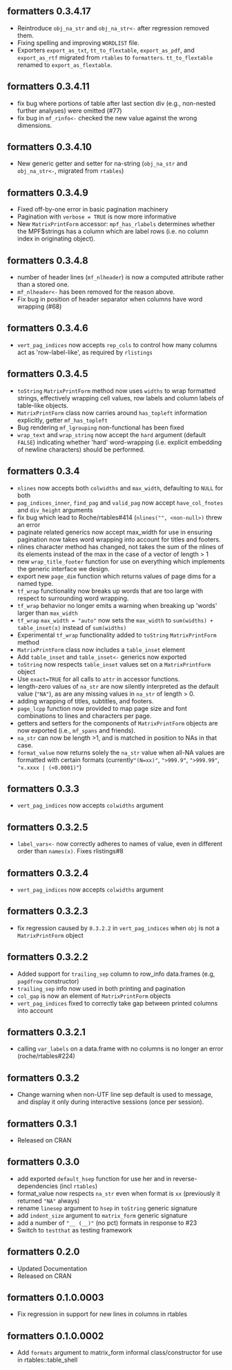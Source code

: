 ## formatters 0.3.4.17
 * Reintroduce `obj_na_str` and `obj_na_str<-` after regression removed them.
 * Fixing spelling and improving `WORDLIST` file.
 * Exporters `export_as_txt`, `tt_to_flextable`, `export_as_pdf`, and `export_as_rtf` migrated from `rtables` to `formatters`. `tt_to_flextable` renamed to `export_as_flextable`.

## formatters 0.3.4.11
 * fix bug where portions of table after last section div (e.g., non-nested further analyses) were omitted (#77)
 * fix bug in `mf_rinfo<-` checked the new value against the wrong dimensions.

## formatters 0.3.4.10
 * New generic getter and setter for na-string (`obj_na_str` and `obj_na_str<-`, migrated from `rtables`)

## formatters 0.3.4.9
 * Fixed off-by-one error in basic pagination machinery
 * Pagination with `verbose = TRUE` is now more informative
 * New `MatrixPrintForm` accessor: `mpf_has_rlabels` determines whether the MPF$strings has a column which are label rows (i.e. no column index in originating object).
 
## formatters 0.3.4.8
 * number of header lines (`mf_nlheader`) is now a computed attribute rather than a stored one.
 * `mf_nlheader<-` has been removed for the reason above.
 * Fix bug in position of header separator when columns have word wrapping (#68)

## formatters 0.3.4.6
 * `vert_pag_indices` now accepts `rep_cols` to control how many columns act as 'row-label-like', as
   required by `rlistings`

## formatters 0.3.4.5
 * `toString` `MatrixPrintForm` method now uses `widths` to wrap formatted strings, effectively wrapping
   cell values, row labels and column labels of table-like objects.
 * `MatrixPrintForm` class now carries around `has_topleft` information explicitly, getter `mf_has_topleft`
 * Bug rendering `mf_lgrouping` non-functional has been fixed
 * `wrap_text` and `wrap_string` now accept the `hard` argument (default `FALSE`) indicating whether 'hard'
   word-wrapping (i.e. explicit embedding of newline characters) should be performed.

## formatters 0.3.4
 * `nlines` now accepts both `colwidths` and `max_width`, defaulting to `NULL` for both
 * `pag_indices_inner`, `find_pag` and `valid_pag` now accept `have_col_fnotes` and `div_height` arguments
 * fix bug which lead to Roche/rtables#414 (`nlines("", <non-null>)` threw an error
 * paginate related generics now accept max_width for use in ensuring pagination now takes word wrapping into account for titles and footers.
 * nlines character method has changed, not takes the sum of the nlines of its elements instead of the max in the case of a vector of length > 1
 * new `wrap_title_footer` function for use on everything which implements the generic interface we design.
 * export new `page_dim` function which returns values of page dims for a named type.
 * `tf_wrap` functionality now breaks up words that are too large with respect to surrounding word wrapping.
 * `tf_wrap` behavior no longer emits a warning when breaking up 'words' larger than `max_width`
 * `tf_wrap` `max_width = "auto"` now sets the `max_width` to `sum(widths) + table_inset(x)` instead of `sum(widths)`
 * Experimental `tf_wrap` functionality added to `toString` `MatrixPrintForm` method
 * `MatrixPrintForm` class now includes a `table_inset` element
 * Add `table_inset` and `table_inset<-` generics now exported
 * `toString` now respects `table_inset` values set on a `MatrixPrintForm` object
 * Use `exact=TRUE` for all calls to `attr` in accessor functions.
 * length-zero values of `na_str` are now silently interpreted as the default value (`"NA"`),
   as are any missing values in `na_str` of length > 0.
 * adding wrapping of titles, subtitles, and footers.
 * `page_lcpp` function now provided to map page size and font combinations to lines
   and characters per page.
 * getters and setters for the components of `MatrixPrintForm` objects are now exported 
   (i.e., `mf_spans` and friends).
 * `na_str` can now be length >1, and is matched in position to NAs in that case.
 * `format_value` now returns solely the `na_str` value when all-NA values are formatted with certain formats 
    (currently`"(N=xx)"`, `">999.9"`, `">999.99"`, `"x.xxxx | (<0.0001)"`)

## formatters 0.3.3
 * `vert_pag_indices` now accepts `colwidths` argument

## formatters 0.3.2.5
 * `label_vars<-` now correctly adheres to names of value, even in different order than `names(x)`. Fixes rlistings#8

## formatters 0.3.2.4
 * `vert_pag_indices` now accepts `colwidths` argument

## formatters 0.3.2.3
 * fix regression caused by `0.3.2.2` in `vert_pag_indices` when `obj` is not a `MatrixPrintForm` object

## formatters 0.3.2.2
 * Added support for `trailing_sep` column to row_info data.frames (e.g, `pagdfrow` constructor)
 * `trailing_sep` info now used in both printing and pagination
 * `col_gap` is now an element of `MatrixPrintForm` objects
 * `vert_pag_indices` fixed to correctly take gap between printed columns into account

## formatters 0.3.2.1
 * calling `var_labels` on a data.frame with no columns is no longer an error (roche/rtables#224)

## formatters 0.3.2
 * Change warning when non-UTF line sep default is used to message, and display it only during interactive sessions (once per session).

## formatters 0.3.1
 * Released on CRAN

## formatters 0.3.0
 * add exported `default_hsep` function for use her and in reverse-dependencies (incl `rtables`)
 * format_value now respects `na_str` even when format is `xx` (previously it returned `"NA"` always)
 * rename `linesep` argument to `hsep` in `toString` generic signature 
 * add `indent_size` argument to `matrix_form` generic signature
 * add a number of `"__ (__)"` (no pct) formats in response to #23
 * Switch to `testthat` as testing framework

## formatters 0.2.0
 * Updated Documentation
 * Released on CRAN

## formatters 0.1.0.0003
 * Fix regression in support for new lines in columns in rtables

## formatters 0.1.0.0002
 * Add `formats` argument to matrix_form informal class/constructor for use in rtables::table_shell
